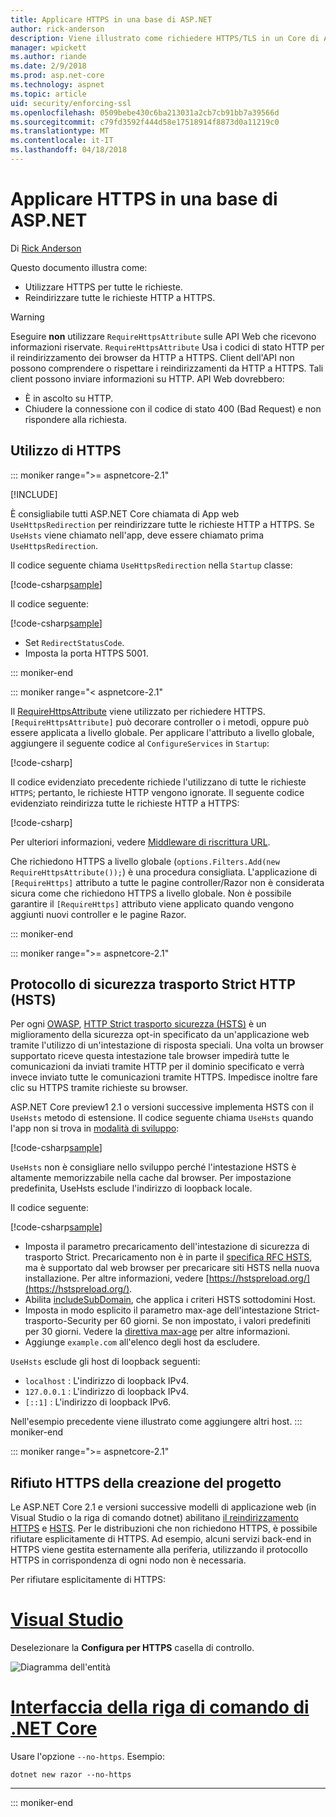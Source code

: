 ```yaml
---
title: Applicare HTTPS in una base di ASP.NET
author: rick-anderson
description: Viene illustrato come richiedere HTTPS/TLS in un Core di ASP.NET web app.
manager: wpickett
ms.author: riande
ms.date: 2/9/2018
ms.prod: asp.net-core
ms.technology: aspnet
ms.topic: article
uid: security/enforcing-ssl
ms.openlocfilehash: 0509bebe430c6ba213031a2cb7cb91bb7a39566d
ms.sourcegitcommit: c79fd3592f444d58e17518914f8873d0a11219c0
ms.translationtype: MT
ms.contentlocale: it-IT
ms.lasthandoff: 04/18/2018
---
```

# <a name="enforce-https-in-an-aspnet-core"></a>Applicare HTTPS in una base di ASP.NET

Di [Rick Anderson](https://twitter.com/RickAndMSFT)

Questo documento illustra come:

- Utilizzare HTTPS per tutte le richieste.
- Reindirizzare tutte le richieste HTTP a HTTPS.

> [!WARNING]
> Eseguire **non** utilizzare `RequireHttpsAttribute` sulle API Web che ricevono informazioni riservate. `RequireHttpsAttribute` Usa i codici di stato HTTP per il reindirizzamento dei browser da HTTP a HTTPS. Client dell'API non possono comprendere o rispettare i reindirizzamenti da HTTP a HTTPS. Tali client possono inviare informazioni su HTTP. API Web dovrebbero:
>
>* È in ascolto su HTTP.
>* Chiudere la connessione con il codice di stato 400 (Bad Request) e non rispondere alla richiesta.

<a name="require"></a>
## <a name="require-https"></a>Utilizzo di HTTPS

::: moniker range=">= aspnetcore-2.1"

[!INCLUDE[](~/includes/2.1.md)]

È consigliabile tutti ASP.NET Core chiamata di App web `UseHttpsRedirection` per reindirizzare tutte le richieste HTTP a HTTPS. Se `UseHsts` viene chiamato nell'app, deve essere chiamato prima `UseHttpsRedirection`.

Il codice seguente chiama `UseHttpsRedirection` nella `Startup` classe:

[!code-csharp[sample](enforcing-ssl/sample/Startup.cs?name=snippet1&highlight=13)]


Il codice seguente:

[!code-csharp[sample](enforcing-ssl/sample/Startup.cs?name=snippet2&highlight=14-99)]

* Set `RedirectStatusCode`.
* Imposta la porta HTTPS 5001.

::: moniker-end


::: moniker range="< aspnetcore-2.1"

Il [RequireHttpsAttribute](/dotnet/api/Microsoft.AspNetCore.Mvc.RequireHttpsAttribute) viene utilizzato per richiedere HTTPS. `[RequireHttpsAttribute]` può decorare controller o i metodi, oppure può essere applicata a livello globale. Per applicare l'attributo a livello globale, aggiungere il seguente codice al `ConfigureServices` in `Startup`:

[!code-csharp[](authentication/accconfirm/sample/WebApp1/Startup.cs?name=snippet2&highlight=4-999)]

Il codice evidenziato precedente richiede l'utilizzano di tutte le richieste `HTTPS`; pertanto, le richieste HTTP vengono ignorate. Il seguente codice evidenziato reindirizza tutte le richieste HTTP a HTTPS:

[!code-csharp[](authentication/accconfirm/sample/WebApp1/Startup.cs?name=snippet_AddRedirectToHttps&highlight=7-999)]

Per ulteriori informazioni, vedere [Middleware di riscrittura URL](xref:fundamentals/url-rewriting).

Che richiedono HTTPS a livello globale (`options.Filters.Add(new RequireHttpsAttribute());`) è una procedura consigliata. L'applicazione di `[RequireHttps]` attributo a tutte le pagine controller/Razor non è considerata sicura come che richiedono HTTPS a livello globale. Non è possibile garantire il `[RequireHttps]` attributo viene applicato quando vengono aggiunti nuovi controller e le pagine Razor.

::: moniker-end

::: moniker range=">= aspnetcore-2.1"
<a name="hsts"></a>
## <a name="http-strict-transport-security-protocol-hsts"></a>Protocollo di sicurezza trasporto Strict HTTP (HSTS)

Per ogni [OWASP](https://www.owasp.org/index.php/About_The_Open_Web_Application_Security_Project), [HTTP Strict trasporto sicurezza (HSTS)](https://www.owasp.org/index.php/HTTP_Strict_Transport_Security_Cheat_Sheet) è un miglioramento della sicurezza opt-in specificato da un'applicazione web tramite l'utilizzo di un'intestazione di risposta speciali. Una volta un browser supportato riceve questa intestazione tale browser impedirà tutte le comunicazioni da inviati tramite HTTP per il dominio specificato e verrà invece inviato tutte le comunicazioni tramite HTTPS. Impedisce inoltre fare clic su HTTPS tramite richieste su browser.

ASP.NET Core preview1 2.1 o versioni successive implementa HSTS con il `UseHsts` metodo di estensione. Il codice seguente chiama `UseHsts` quando l'app non si trova in [modalità di sviluppo](xref:fundamentals/environments):

[!code-csharp[sample](enforcing-ssl/sample/Startup.cs?name=snippet1&highlight=10)]

`UseHsts` non è consigliare nello sviluppo perché l'intestazione HSTS è altamente memorizzabile nella cache dal browser. Per impostazione predefinita, UseHsts esclude l'indirizzo di loopback locale.

Il codice seguente:

[!code-csharp[sample](enforcing-ssl/sample/Startup.cs?name=snippet2&highlight=5-12)]

* Imposta il parametro precaricamento dell'intestazione di sicurezza di trasporto Strict. Precaricamento non è in parte il [specifica RFC HSTS](https://tools.ietf.org/html/rfc6797), ma è supportato dal web browser per precaricare siti HSTS nella nuova installazione. Per altre informazioni, vedere [https://hstspreload.org/](https://hstspreload.org/).
* Abilita [includeSubDomain](https://tools.ietf.org/html/rfc6797#section-6.1.2), che applica i criteri HSTS sottodomini Host. 
* Imposta in modo esplicito il parametro max-age dell'intestazione Strict-trasporto-Security per 60 giorni. Se non impostato, i valori predefiniti per 30 giorni. Vedere la [direttiva max-age](https://tools.ietf.org/html/rfc6797#section-6.1.1) per altre informazioni.
* Aggiunge `example.com` all'elenco degli host da escludere.

`UseHsts` esclude gli host di loopback seguenti:

* `localhost` : L'indirizzo di loopback IPv4.
* `127.0.0.1` : L'indirizzo di loopback IPv4.
* `[::1]` : L'indirizzo di loopback IPv6.

Nell'esempio precedente viene illustrato come aggiungere altri host.
::: moniker-end


::: moniker range=">= aspnetcore-2.1"
<a name="https"></a>
## <a name="opt-out-of-https-on-project-creation"></a>Rifiuto HTTPS della creazione del progetto

Le ASP.NET Core 2.1 e versioni successive modelli di applicazione web (in Visual Studio o la riga di comando dotnet) abilitano [il reindirizzamento HTTPS](#require) e [HSTS](#hsts). Per le distribuzioni che non richiedono HTTPS, è possibile rifiutare esplicitamente di HTTPS. Ad esempio, alcuni servizi back-end in HTTPS viene gestita esternamente alla periferia, utilizzando il protocollo HTTPS in corrispondenza di ogni nodo non è necessaria.

Per rifiutare esplicitamente di HTTPS:

# <a name="visual-studiotabvisual-studio"></a>[Visual Studio](#tab/visual-studio) 

Deselezionare la **Configura per HTTPS** casella di controllo.

![Diagramma dell'entità](enforcing-ssl/_static/out.png)


#   <a name="net-core-clitabnetcore-cli"></a>[Interfaccia della riga di comando di .NET Core](#tab/netcore-cli) 

Usare l'opzione `--no-https`. Esempio:

```cli
dotnet new razor --no-https
```

------

::: moniker-end